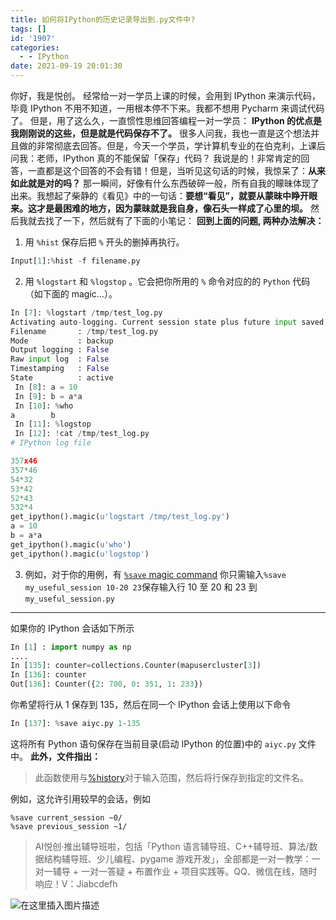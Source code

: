 ```yaml
---
title: 如何将IPython的历史记录导出到.py文件中?
tags: []
id: '1907'
categories:
  - - IPython
date: 2021-09-19 20:01:30
---
```


你好，我是悦创。 经常给一对一学员上课的时候，会用到 IPython 来演示代码，毕竟 IPython 不用不知道，一用根本停不下来。我都不想用 Pycharm 来调试代码了。 但是，用了这么久，一直惯性思维回答编程一对一学员： **IPython 的优点是我刚刚说的这些，但是就是代码保存不了。** 很多人问我，我也一直是这个想法并且做的非常彻底去回答。但是，今天一个学员，学计算机专业的在伯克利，上课后问我：老师，IPython 真的不能保留「保存」代码？ 我说是的！非常肯定的回答，一直都是这个回答的不会有错！但是，当听见这句话的时候，我惊呆了：**从来如此就是对的吗？** 那一瞬间，好像有什么东西破碎一般，所有自我的矇昧体现了出来。我想起了柴静的《看见》中的一句话：**要想“看见”，就要从蒙昧中睁开眼来。这才是最困难的地方，因为蒙昧就是我自身，像石头一样成了心里的坝。** 然后我就去找了一下，然后就有了下面的小笔记： **回到上面的问题, 两种办法解决：**

1.  用 `%hist` 保存后把 `%` 开头的删掉再执行。

```python
Input[1]:%hist -f filename.py
```

2.  用 `%logstart` 和 `%logstop` 。它会把你所用的 `%` 命令对应的的 `Python` 代码（如下面的 magic…）。

```python
In [7]: %logstart /tmp/test_log.py
Activating auto-logging. Current session state plus future input saved.
Filename       : /tmp/test_log.py
Mode           : backup
Output logging : False
Raw input log  : False
Timestamping   : False
State          : active
 In [8]: a = 10
 In [9]: b = a*a
 In [10]: %who
a        b
 In [11]: %logstop
 In [12]: !cat /tmp/test_log.py
# IPython log file

357x46
357*46
54*32
53*42
52*43
532*4
get_ipython().magic(u'logstart /tmp/test_log.py')
a = 10
b = a*a
get_ipython().magic(u'who')
get_ipython().magic(u'logstop')
```

3.  例如，对于你的用例，有 [`%save` magic command](http://ipython.readthedocs.io/en/stable/interactive/magics.html#magic-save) 你只需输入`%save my_useful_session 10-20 23`保存输入行 10 至 20 和 23 到 `my_useful_session.py`

* * *

如果你的 IPython 会话如下所示

```python
In [1] : import numpy as np
....
In [135]: counter=collections.Counter(mapusercluster[3])
In [136]: counter
Out[136]: Counter({2: 700, 0: 351, 1: 233})
```

你希望将行从 1 保存到 135，然后在同一个 IPython 会话上使用以下命令

```python
In [137]: %save aiyc.py 1-135
```

这将所有 Python 语句保存在当前目录(启动 IPython 的位置)中的 `aiyc.py` 文件中。 **此外，文件指出：**

> 此函数使用与[%history](http://ipython.readthedocs.io/en/5.x/interactive/magics.html#magic-history)对于输入范围，然后将行保存到指定的文件名。

例如，这允许引用较早的会话，例如

```ipython
%save current_session ~0/
%save previous_session ~1/
```

> AI悦创·推出辅导班啦，包括「Python 语言辅导班、C++辅导班、算法/数据结构辅导班、少儿编程、pygame 游戏开发」，全部都是一对一教学：一对一辅导 + 一对一答疑 + 布置作业 + 项目实践等。QQ、微信在线，随时响应！V：Jiabcdefh

![在这里插入图片描述](https://img-blog.csdnimg.cn/d6d9bac70681443ca0c86d67729d6b72.png)